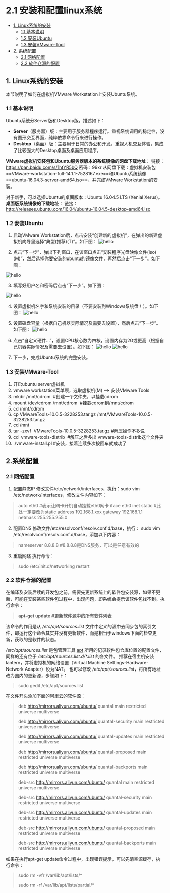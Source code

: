 # 2.1 安装和配置linux系统

 * [1. Linux系统的安装](#1)
	 * [1.1 基本说明](#11)
	 * [1.2 安装Ubuntu](#12)
	 *  [1.3 安装VMware-Tool](#13)
 * [2. 系统配置](#2)
	 * [2.1 网络配置](#21)
	 * [2.2 软件仓源的配置](#22)

<h2 id="1">1. Linux系统的安装</h2> 
本节说明了如何在虚拟机VMware Workstation上安装Ubuntu系统。

<h3 id="11">1.1 基本说明</h3> 
Ubuntu系统分Server版和Desktop版，描述如下：

 - **Server**（服务器）版：主要用于服务器程序运行。重视系统调用的稳定性，没有图形交互界面，纯粹依靠命令行来进行操作。
- **Desktop**（桌面）版：主要用于日常的办公和开发。重视人机交互体验，集成了比较强大的Desktop桌面及桌面应用程序。

**VMware虚拟机安装包和Ubuntu服务器版本的系统镜像的网盘下载地址**：
链接：https://pan.baidu.com/s/1htYR5bQ 密码：99xr
从网盘下载：虚拟机安装包==VMware-workstation-full-14.1.1-7528167.exe==和Ubuntu系统镜像==ubuntu-16.04.3-server-amd64.iso==，并完成VMware Workstation的安装。

对于新手，可以选择Ubuntu的桌面版本：Ubuntu 16.04.5 LTS (Xenial Xerus)。
**桌面版系统镜像的下载地址**：
链接：http://releases.ubuntu.com/16.04/ubuntu-16.04.5-desktop-amd64.iso

<h3 id="12">1.2 安装Ubuntu</h3> 

 1. 启动VMware Workstation后，点击安装“创建新的虚拟机”，在弹出的新建虚拟机向导里选择“典型(推荐)(T)”。如下图：
![hello](../images/1.2.1.png) 

 2. 点击“下一步”，弹出下列窗口，在该窗口点击“安装程序光盘映像文件(iso)(M)”，然后选择你要安装的ubuntu的镜像文件，再然后点击“下一步”。如下图：
  
  ![hello](../images/1.2.2.png) 

 3. 填写好用户名和密码后点击“下一步”。如下图：
 
  ![hello](../images/1.2.3.png) 

 4. 设置虚拟机名字和系统安装的目录（不要安装到Windows系统盘！）。如下图：
![hello](../images/1.2.4.png) 

 5. 设置磁盘容量（根据自己机器实际情况及需要去设置），然后点击“下一步”。如下图：
 ![hello](../images/1.2.5.png) 

 6. 点击“自定义硬件…”，设置CPU核心数为四核，设置内存为2G或更高（根据自己机器实际情况及需要去设置）。如下图：
 ![hello](../images/1.2.6.png) 
 ![hello](../images/1.2.7.png) 

  7. 下一步，完成Ubuntu系统的完整安装。

<h3 id="13">1.3 安装VMware-Tool</h3>

  1. 开启ubuntu server虚拟机
  2. vmware workstation菜单项，选取虚拟机(M) --> 安装VMware Tools
  3. mkdir /mnt/cdrom  #创建一个文件夹，以挂载cdrom
  4. mount /dev/cdrom /mnt/cdrom  #挂载cdrom到/mnt/cdrom
  5. cd /mnt/cdrom
  6. cp VMwareTools-10.0.5-3228253.tar.gz /mnt/VMwareTools-10.0.5-3228253.tar.gz
  7. cd /mnt
  8. tar -zxvf  VMwareTools-10.0.5-3228253.tar.gz #解压操作不多说
  9. cd  vmware-tools-distrib  #解压之后多出 vmware-tools-distrib这个文件夹
  10. ./vmware-install.pl #安装，接着连续多次按回车就成功了

<h2 id="2">2.系统配置</h2> 
<h3 id="21">2.1 网络配置</h3> 
   
  1. 配置静态IP
修改文件/etc/network/interfaces，执行：sudo vim /etc/network/interfaces，修改文件内容如下：

> auto eth0  #表示让网卡开机自动挂载eth0网卡
iface eth0 inet static  #此处一定要改为static
address 192.168.1.xxx
gateway 192.168.1.1  
netmask 255.255.255.0

  2. 配置DNS
修改文件/etc/resolvconf/resolv.conf.d/base，执行： sudo vim /etc/resolvconf/resolv.conf.d/base，添加以下内容：

  > nameserver 8.8.8.8   #8.8.8.8是DNS服务，可以是任意有效的

   3. 重启网络
执行命令：
> sudo /etc/init.d/networking restart

<h3 id="22">2.2 软件仓源的配置</h3> 
在编译及安装后续的开发包之前，需要先更新系统上的软件包安装源，如果不更新，可能在安装某些软件包过程中，出现问题，即系统会提示该软件包找不到。执行命令：	

> **apt-get update	#更新软件源中的所有软件列表**

该命令的作用是从 */etc/apt/sources.list* 文件中定义的源中去同步包的索引文件，即运行这个命令其实并没有更新软件，而是相当于windows下面的检查更新，获取的是软件的状态。

*/etc/apt/sources.list* 是包管理工具 [apt](https://help.ubuntu.com/lts/serverguide/apt.html.en) 所用的记录软件包仓库位置的配置文件，同样的还有位于 */etc/apt/sources.list.d/\*.list* 的各文件。
推荐在宿主机安装lantern，并将虚拟机的网络设置（Virtual Machine Settings-Hardware-Network Adapter）设为NAT。
也可以修改 */etc/apt/sources.list*，将所有地址改为国内的更新源，步骤如下：

> sudo gedit /etc/apt/sources.list

在文件开头添加下面的阿里云的软件源：

> deb http://mirrors.aliyun.com/ubuntu/ quantal main restricted universe multiverse
> 
> deb http://mirrors.aliyun.com/ubuntu/ quantal-security main restricted universe multiverse
> 
> deb http://mirrors.aliyun.com/ubuntu/ quantal-updates main restricted universe multiverse
> 
> deb http://mirrors.aliyun.com/ubuntu/ quantal-proposed main restricted universe multiverse
> 
> deb http://mirrors.aliyun.com/ubuntu/ quantal-backports main restricted universe multiverse
> 
> deb-src http://mirrors.aliyun.com/ubuntu/ quantal main restricted universe multiverse
> 
> deb-src http://mirrors.aliyun.com/ubuntu/ quantal-security main restricted universe multiverse
> 
> deb-src http://mirrors.aliyun.com/ubuntu/ quantal-updates main restricted universe multiverse
> 
> deb-src http://mirrors.aliyun.com/ubuntu/ quantal-proposed main restricted universe multiverse
> 
> deb-src http://mirrors.aliyun.com/ubuntu/ quantal-backports main restricted universe multiverse


如果在执行apt-get update命令过程中，出现错误提示，可以先清空源缓存，执行命令：

> sudo rm -vfr /var/lib/apt/lists/\*
> 
> sudo rm -rf /var/lib/apt/lists/partial/\*
